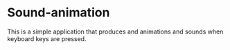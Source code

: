 # Sound-animation
This is a simple application that produces and animations and sounds when keyboard keys are pressed.
